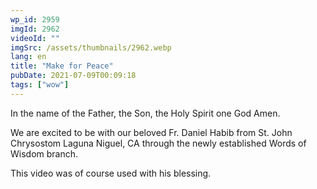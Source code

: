 ```yaml
---
wp_id: 2959
imgId: 2962
videoId: ""
imgSrc: /assets/thumbnails/2962.webp
lang: en
title: "Make for Peace"
pubDate: 2021-07-09T00:09:18
tags: ["wow"]
---
```


<p>In the name of the Father, the Son, the Holy Spirit one God Amen.</p>
<p>We are excited to be with our beloved Fr. Daniel Habib from St. John Chrysostom Laguna Niguel, CA through the newly established Words of Wisdom branch.</p>
<p>This video was of course used with his blessing.</p>
<p>&nbsp;</p>

